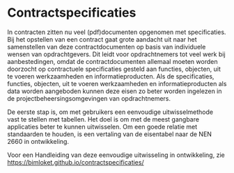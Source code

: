 # Contractspecificaties

In contracten zitten nu veel (pdf)documenten opgenomen met specificaties. Bij het opstellen van een contract gaat grote aandacht uit naar het samenstellen van deze contractdocumenten op basis van individuele wensen van opdrachtgevers. Dit leidt voor opdrachtnemers tot veel werk bij aanbestedingen, omdat de contractdocumenten allemaal moeten worden doorzocht op contractuele specificaties gesteld aan functies, objecten, uit te voeren werkzaamheden en informatieproducten. Als de specificaties, functies, objecten, uit te voeren werkzaamheden en informatieproducten als data worden aangeboden kunnen deze eisen zo beter worden ingelezen in de projectbeheersingsomgevingen van opdrachtnemers.

De eerste stap is, om met gebruikers een eenvoudige uitwisselmethode vast te stellen met tabellen. Het doel is om met de meest gangbare applicaties beter te kunnen uitwisselen. Om een goede relatie met standaarden te houden, is een vertaling van de eisentabel naar de NEN 2660 in ontwikkeling. 

Voor een Handleiding van deze eenvoudige uitwisseling in ontwikkeling, zie https://bimloket.github.io/contractspecificaties/

